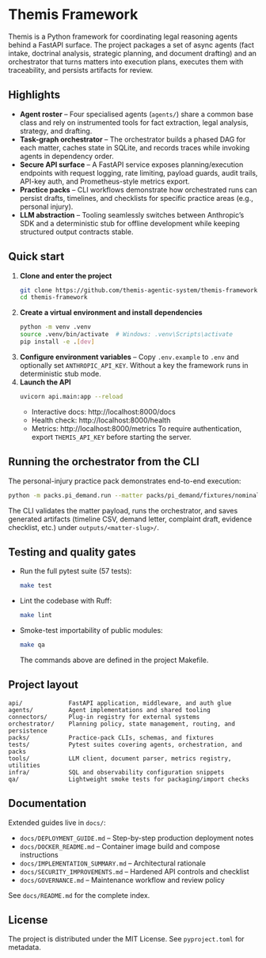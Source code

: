 # Themis Framework

Themis is a Python framework for coordinating legal reasoning agents behind a FastAPI surface.  The
project packages a set of async agents (fact intake, doctrinal analysis, strategic planning, and
document drafting) and an orchestrator that turns matters into execution plans, executes them with
traceability, and persists artifacts for review.

## Highlights

- **Agent roster** – Four specialised agents (`agents/`) share a common base class and rely on
  instrumented tools for fact extraction, legal analysis, strategy, and drafting.
- **Task-graph orchestrator** – The orchestrator builds a phased DAG for each matter, caches state in
  SQLite, and records traces while invoking agents in dependency order.
- **Secure API surface** – A FastAPI service exposes planning/execution endpoints with request
  logging, rate limiting, payload guards, audit trails, API-key auth, and Prometheus-style metrics
  export.
- **Practice packs** – CLI workflows demonstrate how orchestrated runs can persist drafts, timelines,
  and checklists for specific practice areas (e.g., personal injury).
- **LLM abstraction** – Tooling seamlessly switches between Anthropic’s SDK and a deterministic stub
  for offline development while keeping structured output contracts stable.

## Quick start

1. **Clone and enter the project**
   ```bash
   git clone https://github.com/themis-agentic-system/themis-framework.git
   cd themis-framework
   ```
2. **Create a virtual environment and install dependencies**
   ```bash
   python -m venv .venv
   source .venv/bin/activate  # Windows: .venv\Scripts\activate
   pip install -e .[dev]
   ```
3. **Configure environment variables** – Copy `.env.example` to `.env` and optionally set
   `ANTHROPIC_API_KEY`.  Without a key the framework runs in deterministic stub mode.
4. **Launch the API**
   ```bash
   uvicorn api.main:app --reload
   ```
   - Interactive docs: http://localhost:8000/docs
   - Health check: http://localhost:8000/health
   - Metrics: http://localhost:8000/metrics
   To require authentication, export `THEMIS_API_KEY` before starting the server.

## Running the orchestrator from the CLI

The personal-injury practice pack demonstrates end-to-end execution:

```bash
python -m packs.pi_demand.run --matter packs/pi_demand/fixtures/nominal_collision_matter.json
```

The CLI validates the matter payload, runs the orchestrator, and saves generated artifacts (timeline
CSV, demand letter, complaint draft, evidence checklist, etc.) under `outputs/<matter-slug>/`.

## Testing and quality gates

- Run the full pytest suite (57 tests):
  ```bash
  make test
  ```
- Lint the codebase with Ruff:
  ```bash
  make lint
  ```
- Smoke-test importability of public modules:
  ```bash
  make qa
  ```
  The commands above are defined in the project Makefile.

## Project layout

```
api/             FastAPI application, middleware, and auth glue
agents/          Agent implementations and shared tooling
connectors/      Plug-in registry for external systems
orchestrator/    Planning policy, state management, routing, and persistence
packs/           Practice-pack CLIs, schemas, and fixtures
tests/           Pytest suites covering agents, orchestration, and packs
tools/           LLM client, document parser, metrics registry, utilities
infra/           SQL and observability configuration snippets
qa/              Lightweight smoke tests for packaging/import checks
```

## Documentation

Extended guides live in `docs/`:

- `docs/DEPLOYMENT_GUIDE.md` – Step-by-step production deployment notes
- `docs/DOCKER_README.md` – Container image build and compose instructions
- `docs/IMPLEMENTATION_SUMMARY.md` – Architectural rationale
- `docs/SECURITY_IMPROVEMENTS.md` – Hardened API controls and checklist
- `docs/GOVERNANCE.md` – Maintenance workflow and review policy

See `docs/README.md` for the complete index.

## License

The project is distributed under the MIT License.  See `pyproject.toml` for metadata.
